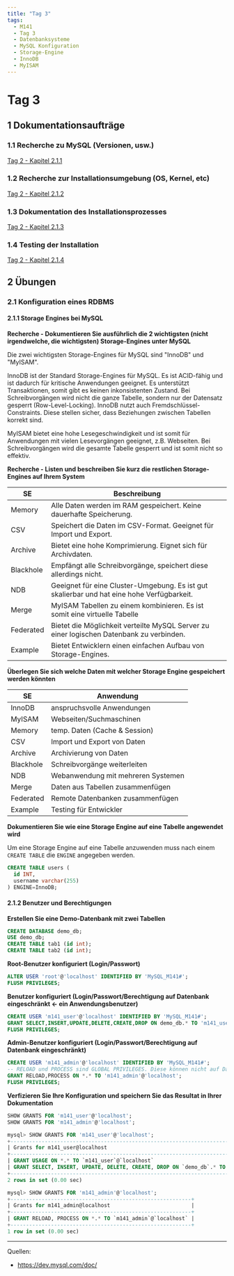 ```yaml
---
title: "Tag 3"
tags:
  - M141
  - Tag 3
  - Datenbanksysteme
  - MySQL Konfiguration
  - Storage-Engine
  - InnoDB
  - MyISAM
---
```


# Tag 3

## 1 Dokumentationsaufträge

### 1.1 Recherche zu MySQL (Versionen, usw.)

[Tag 2 - Kapitel 2.1.1](./tag-0002.md#211-recherche)

### 1.2 Recherche zur Installationsumgebung (OS, Kernel, etc)

[Tag 2 - Kapitel 2.1.2](./tag-0002.md#212-voraussetzungen-der-installation)

### 1.3 Dokumentation des Installationsprozesses

[Tag 2 - Kapitel 2.1.3](./tag-0002.md#213-prozess-der-installation)

### 1.4 Testing der Installation

[Tag 2 - Kapitel 2.1.4](./tag-0002.md#214-test-der-installation)

## 2 Übungen

### 2.1 Konfiguration eines RDBMS

#### 2.1.1 Storage Engines bei MySQL

**Recherche - Dokumentieren Sie ausführlich die 2 wichtigsten (nicht irgendwelche, die wichtigsten) Storage-Engines unter MySQL**

Die zwei wichtigsten Storage-Engines für MySQL sind "InnoDB" und "MyISAM".

InnoDB ist der Standard Storage-Engines für MySQL. Es ist ACID-fähig und ist dadurch für kritische Anwendungen geeignet. Es unterstützt Transaktionen, somit gibt es keinen inkonsistenten Zustand. Bei Schreibvorgängen wird nicht die ganze Tabelle, sondern nur der Datensatz gesperrt (Row-Level-Locking). InnoDB nutzt auch Fremdschlüssel-Constraints. Diese stellen sicher, dass Beziehungen zwischen Tabellen korrekt sind.

MyISAM bietet eine hohe Lesegeschwindigkeit und ist somit für Anwendungen mit vielen Lesevorgängen geeignet, z.B. Webseiten. Bei Schreibvorgängen wird die gesamte Tabelle gesperrt und ist somit nicht so effektiv.

**Recherche - Listen und beschreiben Sie kurz die restlichen Storage-Engines auf Ihrem System**

| SE | Beschreibung |
| --- | --- |
| Memory | Alle Daten werden im RAM gespeichert. Keine dauerhafte Speicherung. |
| CSV | Speichert die Daten im CSV-Format. Geeignet für Import und Export. |
| Archive | Bietet eine hohe Komprimierung. Eignet sich für Archivdaten. |
| Blackhole | Empfängt alle Schreibvorgänge, speichert diese allerdings nicht. |
| NDB | Geeignet für eine Cluster-Umgebung. Es ist gut skalierbar und hat eine hohe Verfügbarkeit. |
| Merge | MyISAM Tabellen zu einem kombinieren. Es ist somit eine virtuelle Tabelle |
| Federated | Bietet die Möglichkeit verteilte MySQL Server zu einer logischen Datenbank zu verbinden. |
| Example | Bietet Entwicklern einen einfachen Aufbau von Storage-Engines. |

**Überlegen Sie sich welche Daten mit welcher Storage Engine gespeichert werden könnten**

| SE        | Anwendung                          |
| --------- | ---------------------------------- |
| InnoDB    | anspruchsvolle Anwendungen         |
| MyISAM    | Webseiten/Suchmaschinen            |
| Memory    | temp. Daten (Cache & Session)      |
| CSV       | Import und Export von Daten        |
| Archive   | Archivierung von Daten             |
| Blackhole | Schreibvorgänge weiterleiten       |
| NDB       | Webanwendung mit mehreren Systemen |
| Merge     | Daten aus Tabellen zusammenfügen   |
| Federated | Remote Datenbanken zusammenfügen   |
| Example   | Testing für Entwickler             |

**Dokumentieren Sie wie eine Storage Engine auf eine Tabelle angewendet wird**

Um eine Storage Engine auf eine Tabelle anzuwenden muss nach einem `CREATE TABLE` die `ENGINE` angegeben werden.

```sql
CREATE TABLE users (
  id INT,
  username varchar(255)
) ENGINE=InnoDB;
```

#### 2.1.2 Benutzer und Berechtigungen

**Erstellen Sie eine Demo-Datenbank mit zwei Tabellen**

```sql
CREATE DATABASE demo_db;
USE demo_db;
CREATE TABLE tab1 (id int);
CREATE TABLE tab2 (id int);
```

**Root-Benutzer konfiguriert (Login/Passwort)**

```sql
ALTER USER 'root'@'localhost' IDENTIFIED BY 'MySQL_M141#';
FLUSH PRIVILEGES;
```

**Benutzer konfiguriert (Login/Passwort/Berechtigung auf Datenbank eingeschränkt <- ein Anwendungsbenutzer)**

```sql
CREATE USER 'm141_user'@'localhost' IDENTIFIED BY 'MySQL_M141#';
GRANT SELECT,INSERT,UPDATE,DELETE,CREATE,DROP ON demo_db.* TO 'm141_user'@'localhost';
FLUSH PRIVILEGES;
```

**Admin-Benutzer konfiguriert (Login/Passwort/Berechtigung auf Datenbank eingeschränkt)**

```sql
CREATE USER 'm141_admin'@'localhost' IDENTIFIED BY 'MySQL_M141#';
-- RELOAD und PROCESS sind GLOBAL PRIVILEGES. Diese können nicht auf Datenbanken gegeben werden.
GRANT RELOAD,PROCESS ON *.* TO 'm141_admin'@'localhost';
FLUSH PRIVILEGES;
```

**Verfizieren Sie Ihre Konfiguration und speichern Sie das Resultat in Ihrer Dokumentation**

```sql
SHOW GRANTS FOR 'm141_user'@'localhost';
SHOW GRANTS FOR 'm141_admin'@'localhost';
```

```sql title='OUTPUT'
mysql> SHOW GRANTS FOR 'm141_user'@'localhost';
+----------------------------------------------------------------------------------------------+
| Grants for m141_user@localhost                                                               |
+----------------------------------------------------------------------------------------------+
| GRANT USAGE ON *.* TO `m141_user`@`localhost`                                                |
| GRANT SELECT, INSERT, UPDATE, DELETE, CREATE, DROP ON `demo_db`.* TO `m141_user`@`localhost` |
+----------------------------------------------------------------------------------------------+
2 rows in set (0.00 sec)

mysql> SHOW GRANTS FOR 'm141_admin'@'localhost';
+----------------------------------------------------------+
| Grants for m141_admin@localhost                          |
+----------------------------------------------------------+
| GRANT RELOAD, PROCESS ON *.* TO `m141_admin`@`localhost` |
+----------------------------------------------------------+
1 row in set (0.00 sec)
```

---

Quellen:

- https://dev.mysql.com/doc/
